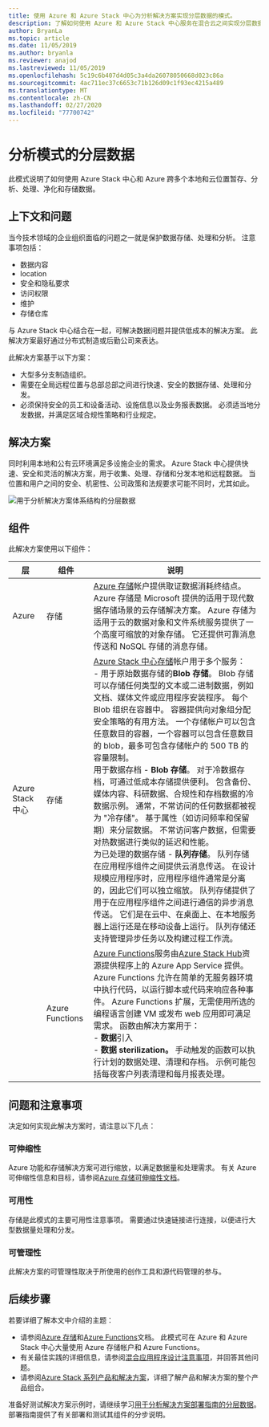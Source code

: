 ```yaml
---
title: 使用 Azure 和 Azure Stack 中心为分析解决方案实现分层数据的模式。
description: 了解如何使用 Azure 和 Azure Stack 中心服务在混合云之间实现分层数据解决方案。
author: BryanLa
ms.topic: article
ms.date: 11/05/2019
ms.author: bryanla
ms.reviewer: anajod
ms.lastreviewed: 11/05/2019
ms.openlocfilehash: 5c19c6b407d4d05c3a4da26078050668d023c86a
ms.sourcegitcommit: 4ac711ec37c6653c71b126d09c1f93ec4215a489
ms.translationtype: MT
ms.contentlocale: zh-CN
ms.lasthandoff: 02/27/2020
ms.locfileid: "77700742"
---
```

# <a name="tiered-data-for-analytics-pattern"></a>分析模式的分层数据

此模式说明了如何使用 Azure Stack 中心和 Azure 跨多个本地和云位置暂存、分析、处理、净化和存储数据。

## <a name="context-and-problem"></a>上下文和问题

当今技术领域的企业组织面临的问题之一就是保护数据存储、处理和分析。 注意事项包括：
- 数据内容
- location
- 安全和隐私要求
- 访问权限
- 维护
- 存储仓库

与 Azure Stack 中心结合在一起，可解决数据问题并提供低成本的解决方案。 此解决方案最好通过分布式制造或后勤公司来表达。 

此解决方案基于以下方案：
- 大型多分支制造组织。
- 需要在全局远程位置与总部总部之间进行快速、安全的数据存储、处理和分发。 
- 必须保持安全的员工和设备活动、设施信息以及业务报表数据。 必须适当地分发数据，并满足区域合规性策略和行业规定。

## <a name="solution"></a>解决方案

同时利用本地和公有云环境满足多设施企业的需求。 Azure Stack 中心提供快速、安全和灵活的解决方案，用于收集、处理、存储和分发本地和远程数据。 当位置和用户之间的安全、机密性、公司政策和法规要求可能不同时，尤其如此。 

![用于分析解决方案体系结构的分层数据](media/pattern-tiered-data-analytics/solution-architecture.png)

## <a name="components"></a>组件

此解决方案使用以下组件：

| 层 | 组件 | 说明 |
|----------|-----------|-------------|
| Azure | 存储 | [Azure 存储](/azure/storage/)帐户提供取证数据消耗终结点。 Azure 存储是 Microsoft 提供的适用于现代数据存储场景的云存储解决方案。 Azure 存储为适用于云的数据对象和文件系统服务提供了一个高度可缩放的对象存储。 它还提供可靠消息传送和 NoSQL 存储的消息存储。 |
| Azure Stack 中心 | 存储 | [Azure Stack 中心存储](/azure-stack/user/azure-stack-storage-overview)帐户用于多个服务：<br>- 用于原始数据存储的**Blob 存储**。 Blob 存储可以存储任何类型的文本或二进制数据，例如文档、媒体文件或应用程序安装程序。 每个 Blob 组织在容器中。 容器提供向对象组分配安全策略的有用方法。 一个存储帐户可以包含任意数目的容器，一个容器可以包含任意数目的 blob，最多可包含存储帐户的 500 TB 的容量限制。<br>用于数据存档 - **Blob 存储**。 对于冷数据存档，可通过低成本存储提供便利。 包含备份、媒体内容、科研数据、合规性和存档数据的冷数据示例。 通常，不常访问的任何数据都被视为 "冷存储"。 基于属性（如访问频率和保留期）来分层数据。 不常访问客户数据，但需要对热数据进行类似的延迟和性能。<br>为已处理的数据存储 - **队列存储**。 队列存储在应用程序组件之间提供云消息传送。 在设计规模应用程序时，应用程序组件通常是分离的，因此它们可以独立缩放。 队列存储提供了用于在应用程序组件之间进行通信的异步消息传送。  它们是在云中、在桌面上、在本地服务器上运行还是在移动设备上运行。 队列存储还支持管理异步任务以及构建过程工作流。 |
| | Azure Functions | [Azure Functions](/azure/azure-functions/)服务由[Azure Stack Hub](/azure-stack/operator/azure-stack-app-service-overview)资源提供程序上的 Azure App Service 提供。 Azure Functions 允许在简单的无服务器环境中执行代码，以运行脚本或代码来响应各种事件。 Azure Functions 扩展，无需使用所选的编程语言创建 VM 或发布 web 应用即可满足需求。 函数由解决方案用于：<br>- **数据**引入<br>- **数据 sterilization。** 手动触发的函数可以执行计划的数据处理、清理和存档。 示例可能包括每夜客户列表清理和每月报表处理。|

## <a name="issues-and-considerations"></a>问题和注意事项

决定如何实现此解决方案时，请注意以下几点：

### <a name="scalability"></a>可伸缩性 

Azure 功能和存储解决方案可进行缩放，以满足数据量和处理需求。 有关 Azure 可伸缩性信息和目标，请参阅[Azure 存储可伸缩性文档](/azure/storage/common/storage-scalability-targets)。 

### <a name="availability"></a>可用性

存储是此模式的主要可用性注意事项。 需要通过快速链接进行连接，以便进行大型数据量处理和分发。 

### <a name="manageability"></a>可管理性

此解决方案的可管理性取决于所使用的创作工具和源代码管理的参与。 

## <a name="next-steps"></a>后续步骤

若要详细了解本文中介绍的主题：
- 请参阅[Azure 存储](/azure/storage/)和[Azure Functions](/azure/azure-functions/)文档。 此模式可在 Azure 和 Azure Stack 中心大量使用 Azure 存储帐户和 Azure Functions。
- 有关最佳实践的详细信息，请参阅[混合应用程序设计注意事项](overview-app-design-considerations.md)，并回答其他问题。
- 请参阅[Azure Stack 系列产品和解决方案](/azure-stack)，详细了解产品和解决方案的整个产品组合。

准备好测试解决方案示例时，请继续学习[用于分析解决方案部署指南的分层数据](https://aka.ms/tiereddatadeploy)。 部署指南提供了有关部署和测试其组件的分步说明。
